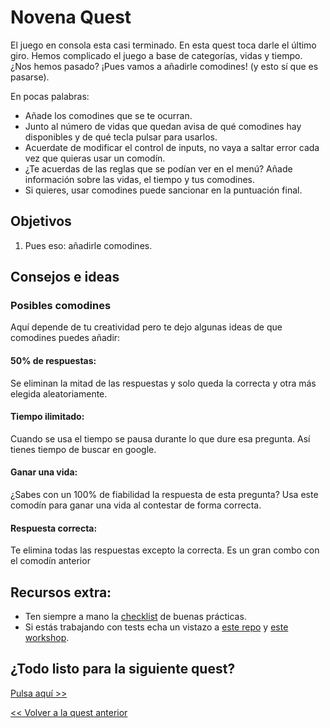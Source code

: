 # Novena Quest

El juego en consola esta casi terminado. En esta quest toca darle el último giro. Hemos complicado el juego a base de categorías, vidas y tiempo. ¿Nos hemos pasado? ¡Pues vamos a añadirle comodines! (y esto sí que es pasarse).

En pocas palabras:
* Añade los comodines que se te ocurran.
* Junto al número de vidas que quedan avisa de qué comodines hay disponibles y de qué tecla pulsar para usarlos.
* Acuerdate de modificar el control de inputs, no vaya a saltar error cada vez que quieras usar un comodín.
* ¿Te acuerdas de las reglas que se podían ver en el menú? Añade información sobre las vidas, el tiempo y tus comodines.
* Si quieres, usar comodines puede sancionar en la puntuación final.

## Objetivos

1. Pues eso: añadirle comodines.

## Consejos e ideas

### Posibles comodines

Aquí depende de tu creatividad pero te dejo algunas ideas de que comodines puedes añadir:

#### 50% de respuestas:

Se eliminan la mitad de las respuestas y solo queda la correcta y otra más elegida aleatoriamente.

#### Tiempo ilimitado:

Cuando se usa el tiempo se pausa durante lo que dure esa pregunta. Así tienes tiempo de buscar en google.

#### Ganar una vida:

¿Sabes con un 100% de fiabilidad la respuesta de esta pregunta? Usa este comodín para ganar una vida al contestar de forma correcta.

#### Respuesta correcta:

Te elimina todas las respuestas excepto la correcta. Es un gran combo con el comodín anterior

## Recursos extra:
- Ten siempre a mano la [checklist](../checklist.md) de buenas prácticas.
- Si estás trabajando con tests echa un vistazo a [este repo](https://github.com/Marvalero/workshop-introduccion-al-testeo-en-javascript) y [este workshop](https://www.linkedin.com/posts/maria-valero-campa%C3%B1a_javascript-testing-escribirtests-activity-7034491159649394688-YbIi?utm_source=share&utm_medium=member_desktop).

## ¿Todo listo para la siguiente quest?
[Pulsa aquí >>](./quest10.md)

[<< Volver a la quest anterior](./quest8.md) 